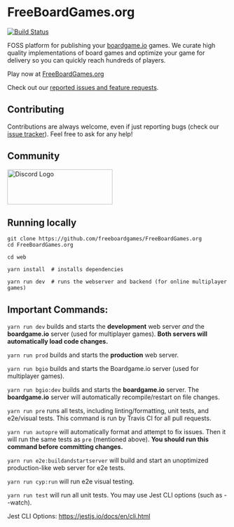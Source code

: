 # FreeBoardGames.org

[![Build Status](https://travis-ci.com/freeboardgames/FreeBoardGames.org.svg?branch=master)](https://travis-ci.com/freeboardgames/FreeBoardGames.org)

FOSS platform for publishing your [boardgame.io](https://boardgame.io) games. We curate high quality implementations of board games and optimize your game for delivery so you can quickly reach hundreds of players.

Play now at [FreeBoardGames.org](https://FreeBoardGames.org/)

Check out our [reported issues and feature requests](https://github.com/freeboardgames/FreeBoardGames.org/issues).

## Contributing

Contributions are always welcome, even if just reporting bugs (check our [issue tracker](https://github.com/freeboardgames/FreeBoardGames.org/issues)). Feel free to ask for any help!

## Community

<a href="https://discord.gg/AaE6n3n" target="_blank"><img src="https://discordapp.com/assets/fc0b01fe10a0b8c602fb0106d8189d9b.png" alt="Discord Logo" width="240" height="80" /></a>

## Running locally

```
git clone https://github.com/freeboardgames/FreeBoardGames.org
cd FreeBoardGames.org

cd web

yarn install  # installs dependencies

yarn run dev  # runs the webserver and backend (for online multiplayer games)
```

## Important Commands:

`yarn run dev` builds and starts the **development** web server *and* the **boardgame.io** server (used for multiplayer games).  **Both servers will automatically load code changes.**

`yarn run prod` builds and starts the **production** web server.

`yarn run bgio` builds and starts the Boardgame.io server (used for multiplayer games).

`yarn run bgio:dev` builds and starts the **boardgame.io** server.  The **boardgame.io** server will automatically recompile/restart on file changes.

`yarn run pre` runs all tests, including linting/formatting, unit tests, and e2e/visual tests.  This command is run by Travis CI for all pull requests.  

`yarn run autopre` will automatically format and attempt to fix issues.  Then it will run the same tests as `pre` (mentioned above).  **You should run this command before committing changes.**

`yarn run e2e:buildandstartserver` will build and start an unoptimized production-like web server for e2e tests.

`yarn run cyp:run` will run e2e visual testing.

`yarn run test` will run all unit tests.  You may use Jest CLI options (such as --watch).

Jest CLI Options: https://jestjs.io/docs/en/cli.html
